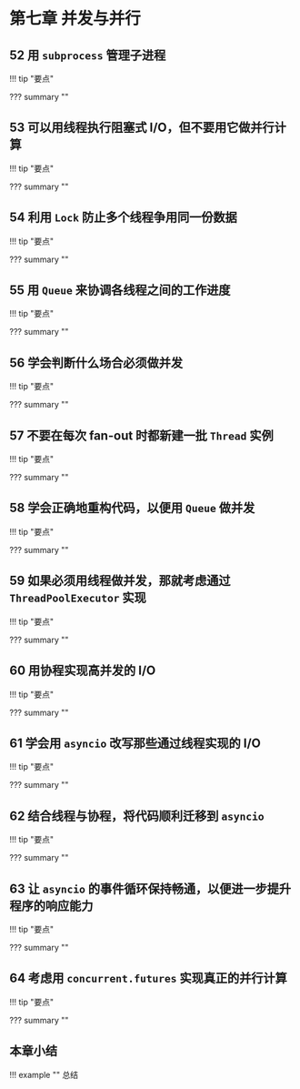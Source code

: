# 第七章 并发与并行

<!-- -------------------------------------------------------------------------- -->
## 52 用 `subprocess` 管理子进程

!!! tip "要点"

??? summary ""


<!-- -------------------------------------------------------------------------- -->
## 53 可以用线程执行阻塞式 I/O，但不要用它做并行计算

!!! tip "要点"

??? summary ""


<!-- -------------------------------------------------------------------------- -->
## 54 利用 `Lock` 防止多个线程争用同一份数据

!!! tip "要点"

??? summary ""


<!-- -------------------------------------------------------------------------- -->
## 55 用 `Queue` 来协调各线程之间的工作进度

!!! tip "要点"

??? summary ""


<!-- -------------------------------------------------------------------------- -->
## 56 学会判断什么场合必须做并发

!!! tip "要点"

??? summary ""

<!-- -------------------------------------------------------------------------- -->
## 57 不要在每次 fan-out 时都新建一批 `Thread` 实例

!!! tip "要点"


??? summary ""


<!-- -------------------------------------------------------------------------- -->
## 58 学会正确地重构代码，以便用 `Queue` 做并发

!!! tip "要点"


??? summary ""


<!-- -------------------------------------------------------------------------- -->
## 59 如果必须用线程做并发，那就考虑通过 `ThreadPoolExecutor` 实现

!!! tip "要点"

??? summary ""


<!-- -------------------------------------------------------------------------- -->
## 60 用协程实现高并发的 I/O

!!! tip "要点"

??? summary ""


<!-- -------------------------------------------------------------------------- -->
## 61 学会用 `asyncio` 改写那些通过线程实现的 I/O

!!! tip "要点"

??? summary ""


<!-- -------------------------------------------------------------------------- -->
## 62 结合线程与协程，将代码顺利迁移到 `asyncio`

!!! tip "要点"

??? summary ""


<!-- -------------------------------------------------------------------------- -->
## 63 让 `asyncio` 的事件循环保持畅通，以便进一步提升程序的响应能力

!!! tip "要点"

??? summary ""


<!-- -------------------------------------------------------------------------- -->
## 64 考虑用 `concurrent.futures` 实现真正的并行计算

!!! tip "要点"

??? summary ""


<!-- -------------------------------------------------------------------------- -->

## 本章小结

!!! example ""
    总结
    
